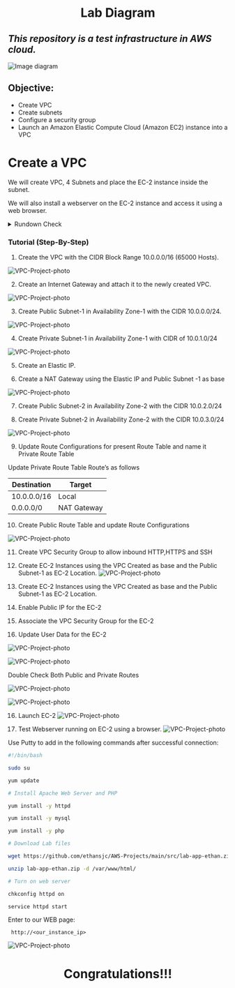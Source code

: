 <h1 align="center">Lab Diagram</h1>

_This repository is a test infrastructure in AWS cloud._
---
![Image diagram](https://github.com/ethansjc/AWS-Projects/blob/79e8672aacaf0ddecd5f701e4b6b78245c656e7d/src/Lab-VPC.drawio.png)
## Objective:
* Create VPC 
* Create subnets
* Configure a security group
* Launch an Amazon Elastic Compute Cloud (Amazon EC2) instance into a VPC

# Create a VPC
We will create VPC, 4 Subnets and place the EC-2 instance inside the subnet.

We will also install a webserver on the EC-2 instance and access it using a web browser.

<details>
<summary>Rundown Check</summary>

  1. Create the VPC with the CIDR Block Range 10.0.0.0/16 (65000 Hosts)

  2. Create an Internet Gateway and attach it to the newly created VPC

  3. Create Public Subnet-1 in Availability Zone-1 with the CIDR 10.0.0.0/24

  4. Create Private Subnet-1 in Availability Zone-1 with CIDR of 10.0.1.0/24

  5. Create an Elastic IP.

  6. Create a NAT Gateway using the Elastic IP and Public Subnet -1 as base

  7. Create Public Subnet-2 in Availability Zone-2 with the CIDR 10.0.2.0/24

  8. Create Private Subnet-2 in Availability Zone-2 with the CIDR 10.0.3.0/24

  9. Update Route Configurations for present Route Table and name it Private Route Table

  10. Create Public Route Table and update Route Configurations

  11. Create VPC Security Group to allow inbound HTTP,HTTPS and SSH

  12. Create EC-2 Instances using the VPC Created as base and the Public Subnet-1 as EC-2 Location.

  13. Enable Public IP for the EC-2 

  14. Associate the VPC Security Group for the EC-2

  15. Update User Data for the EC-2

  16. Launch EC-2

  17. Test Webserver running on EC-2 using a browser.
</details>

### Tutorial (Step-By-Step)

1. Create the VPC with the CIDR Block Range 10.0.0.0/16 (65000 Hosts).

![VPC-Project-photo](https://github.com/ethansjc/AWS-Projects/blob/main/src/LabVPC-IMG-1.png)

2. Create an Internet Gateway and attach it to the newly created VPC.

![VPC-Project-photo](https://github.com/ethansjc/AWS-Projects/blob/main/src/LabVPC-IMG-2.png)

3. Create Public Subnet-1 in Availability Zone-1 with the CIDR 10.0.0.0/24.

![VPC-Project-photo](https://github.com/ethansjc/AWS-Projects/blob/main/src/LabVPC-IMG-3.png)

4. Create Private Subnet-1 in Availability Zone-1 with CIDR of 10.0.1.0/24

![VPC-Project-photo](https://github.com/ethansjc/AWS-Projects/blob/main/src/LabVPC-IMG-4.png)

5. Create an Elastic IP.

6. Create a NAT Gateway using the Elastic IP and Public Subnet -1 as base

![VPC-Project-photo](https://github.com/ethansjc/AWS-Projects/blob/main/src/LabVPC-IMG-6.png)

7. Create Public Subnet-2 in Availability Zone-2 with the CIDR 10.0.2.0/24

8. Create Private Subnet-2 in Availability Zone-2 with the CIDR 10.0.3.0/24

![VPC-Project-photo](https://github.com/ethansjc/AWS-Projects/blob/main/src/LabVPC-IMG-5.png)

9. Update Route Configurations for present Route Table and name it Private Route Table

Update Private Route Table Route’s as follows

| Destination |   Target    |
| ----------- | ----------- |
| 10.0.0.0/16 |    Local    |
| 0.0.0.0/0   | NAT Gateway |


10. Create Public Route Table and update Route Configurations

![VPC-Project-photo](https://github.com/ethansjc/AWS-Projects/blob/main/src/LabVPC-IMG-7.png)

11. Create VPC Security Group to allow inbound HTTP,HTTPS and SSH

12. Create EC-2 Instances using the VPC Created as base and the Public Subnet-1 as EC-2 Location.
![VPC-Project-photo](https://github.com/ethansjc/AWS-Projects/blob/main/src/LabVPC-IMG-8.png)

12. Create EC-2 Instances using the VPC Created as base and the Public Subnet-1 as EC-2 Location.

13. Enable Public IP for the EC-2 

14. Associate the VPC Security Group for the EC-2

15. Update User Data for the EC-2

![VPC-Project-photo](https://github.com/ethansjc/AWS-Projects/blob/main/src/LabVPC-IMG-9.png)

![VPC-Project-photo](https://github.com/ethansjc/AWS-Projects/blob/main/src/LabVPC-IMG-10.png)

Double Check Both Public and Private Routes

![VPC-Project-photo](https://github.com/ethansjc/AWS-Projects/blob/main/src/LabVPC-IMG-11.png)

![VPC-Project-photo](https://github.com/ethansjc/AWS-Projects/blob/main/src/LabVPC-IMG-12.png)

16. Launch EC-2
![VPC-Project-photo](https://github.com/ethansjc/AWS-Projects/blob/main/src/LabVPC-IMG-13.png)

17. Test Webserver running on EC-2 using a browser.
![VPC-Project-photo](https://github.com/ethansjc/AWS-Projects/blob/main/src/LabVPC-IMG-15.png)

Use Putty to add in the following commands after successful connection:

```bash
#!/bin/bash

sudo su

yum update

# Install Apache Web Server and PHP

yum install -y httpd

yum install -y mysql

yum install -y php

# Download Lab files

wget https://github.com/ethansjc/AWS-Projects/main/src/lab-app-ethan.zip

unzip lab-app-ethan.zip -d /var/www/html/

# Turn on web server

chkconfig httpd on

service httpd start

```

  Enter to our WEB page:

``` http://<our_instance_ip>```

![VPC-Project-photo](https://github.com/ethansjc/AWS-Projects/blob/main/src/LabVPC-IMG-14.png)

<h1 align="center">Congratulations!!!</h1>